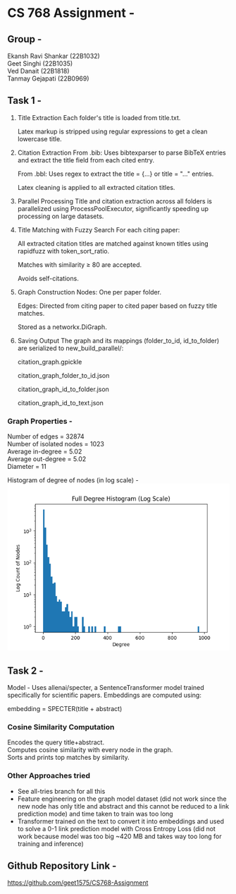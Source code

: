 # CS 768 Assignment - 
## Group - 
Ekansh Ravi Shankar (22B1032)  
Geet Singhi (22B1035)  
Ved Danait (22B1818)  
Tanmay Gejapati (22B0969)

## Task 1 - 

1. Title Extraction
    Each folder's title is loaded from title.txt.

    Latex markup is stripped using regular expressions to get a clean lowercase title.

2. Citation Extraction
    From .bib: Uses bibtexparser to parse BibTeX entries and extract the title field from each cited entry.

    From .bbl: Uses regex to extract the title = {...} or title = "..." entries.

    Latex cleaning is applied to all extracted citation titles.

3. Parallel Processing
    Title and citation extraction across all folders is parallelized using ProcessPoolExecutor, significantly speeding up processing on large datasets.

4. Title Matching with Fuzzy Search
    For each citing paper:

    All extracted citation titles are matched against known titles using rapidfuzz with token_sort_ratio.

    Matches with similarity ≥ 80 are accepted.

    Avoids self-citations.

5. Graph Construction
    Nodes: One per paper folder.

    Edges: Directed from citing paper to cited paper based on fuzzy title matches.

    Stored as a networkx.DiGraph.

6. Saving Output
    The graph and its mappings (folder_to_id, id_to_folder) are serialized to new_build_parallel/:

    citation_graph.gpickle

    citation_graph_folder_to_id.json

    citation_graph_id_to_folder.json

    citation_graph_id_to_text.json

### Graph Properties - 
Number of edges = 32874  
Number of isolated nodes = 1023  
Average in-degree = 5.02  
Average out-degree = 5.02  
Diameter = 11

Histogram of degree of nodes (in log scale) -  
![Degree Histogram](plot.png)

## Task 2 - 

Model - Uses allenai/specter, a SentenceTransformer model trained specifically for scientific papers. Embeddings are computed using:

embedding = SPECTER(title + abstract)  

### Cosine Similarity Computation  
Encodes the query title+abstract.  
Computes cosine similarity with every node in the graph.  
Sorts and prints top matches by similarity.

### Other Approaches tried 
- See all-tries branch for all this
- Feature engineering on the graph model dataset (did not work since the new node has only title and abstract and this cannot be reduced to a link prediction mode) and time taken to train was too long
- Transformer trained on the text to convert it into embeddings and used to solve a 0-1 link prediction model with Cross Entropy Loss (did not work because model was too big ~420 MB and takes way too long for training and inference)

## Github Repository Link - 
https://github.com/geet1575/CS768-Assignment
